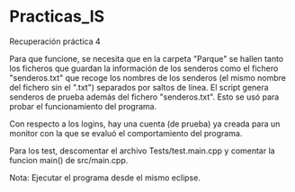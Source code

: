 # Practicas_IS
Recuperación práctica 4

Para que funcione, se necesita que en la carpeta "Parque" se hallen tanto los ficheros que guardan la información de los senderos como el fichero "senderos.txt"
que recoge los nombres de los senderos (el mismo nombre del fichero sin el ".txt") separados por saltos de línea. El script genera senderos de prueba además del
fichero "senderos.txt". Esto se usó para probar el funcionamiento del programa.

Con respecto a los logins, hay una cuenta (de prueba) ya creada para un monitor con la que se evaluó el comportamiento del programa.

Para los test, descomentar el archivo Tests/test.main.cpp y comentar la funcion main() de src/main.cpp.

Nota: Ejecutar el programa desde el mismo eclipse.

